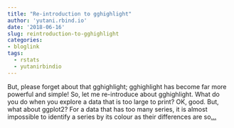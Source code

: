 ```yaml
---
title: "Re-introduction to gghighlight"
author: 'yutani.rbind.io'
date: '2018-06-16'
slug: reintroduction-to-gghighlight
categories:
- bloglink
tags:
  - rstats
  - yutanirbindio
---
```


But, please forget about that gghighlight; gghighlight has become far more powerful and simple! So, let me re-introduce about gghighlight. What do you do when you explore a data that is too large to print? OK, good. But, what about ggplot2? For a data that has too many series, it is almost impossible to identify a series by its colour as their differences are so[... <i class="fas fa-external-link-alt"></i>](https://yutani.rbind.io/post/2018-06-16-re-intro-to-gghighlight/)

